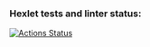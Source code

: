 ### Hexlet tests and linter status:
[![Actions Status](https://github.com/wvherreralopez0813-coder/fullstack-javascript-project-98/actions/workflows/hexlet-check.yml/badge.svg)](https://github.com/wvherreralopez0813-coder/fullstack-javascript-project-98/actions)